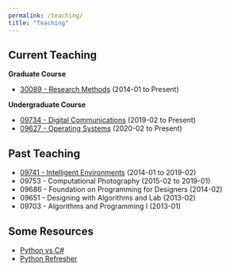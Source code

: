 ```yaml
---
permalink: /teaching/
title: "Teaching"
---
```

## Current Teaching

**Graduate Course**

- [30089 - Research Methods](../researchmethod/)                              (2014-01 to Present)

**Undergraduate Course**

- [09734 - Digital Communications](../DigiCom/)                        (2019-02 to Present)
- [09627 - Operating Systems](../course_OS/)                              (2020-02 to Present)

## Past Teaching
- [09741 - Intelligent Environments](../IntEnv/)        (2014-01 to 2019-02)
- 09753 - Computational Photography                     (2015-02 to 2019-01)
- 09686 - Foundation on Programming for Designers 	    (2014-02)
- 09651 - Designing with Algorithms and Lab			    (2013-02)
- 09703 - Algorithms and Programming I 	                (2013-01)

## Some Resources

- [Python vs C#](../res_Prog/)
- [Python Refresher](../PythonRefresher/)
